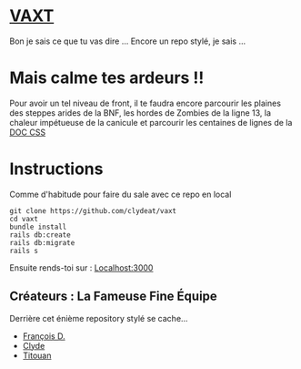 # <a href="https://vaxt.herokuapp.com">VAXT</a>

Bon je sais ce que tu vas dire ... Encore un repo stylé, je sais ... 

# Mais calme tes ardeurs !! 

Pour avoir un tel niveau de front, il te faudra encore parcourir les plaines des steppes arides de la BNF, les hordes de Zombies de la ligne 13, la chaleur impétueuse de la canicule et parcourir les centaines de lignes de la <a href="https://developer.mozilla.org/fr/docs/Web/CSS/Reference">DOC CSS</a>

# Instructions # 
Comme d'habitude pour faire du sale avec ce repo en local 
```
git clone https://github.com/clydeat/vaxt
cd vaxt
bundle install 
rails db:create
rails db:migrate
rails s
```
Ensuite rends-toi sur :
<a href="http://localhost:3000">Localhost:3000</a>
## Créateurs : La Fameuse Fine Équipe ##
Derrière cet énième repository stylé se cache...
* <a href="https://github.com/TheFSilver">François D.</a>
* <a href="https://github.com/clydeat">Clyde</a>
* <a href="https://github.com/Titouax">Titouan</a>

